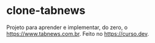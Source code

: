# clone-tabnews

Projeto para aprender e implementar, do zero, o https://www.tabnews.com.br. Feito no https://curso.dev.
